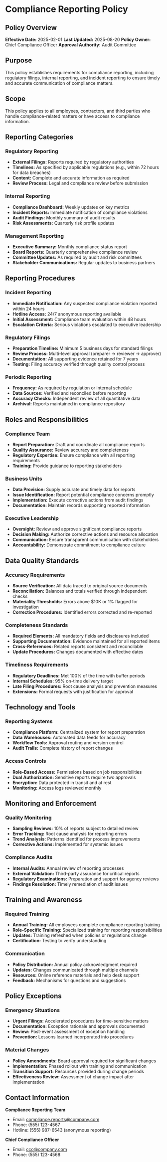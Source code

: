 # Compliance Reporting Policy

## Policy Overview
**Effective Date:** 2025-02-01
**Last Updated:** 2025-08-20
**Policy Owner:** Chief Compliance Officer
**Approval Authority:** Audit Committee

## Purpose
This policy establishes requirements for compliance reporting, including regulatory filings, internal reporting, and incident reporting to ensure timely and accurate communication of compliance matters.

## Scope
This policy applies to all employees, contractors, and third parties who handle compliance-related matters or have access to compliance information.

## Reporting Categories

### Regulatory Reporting
- **External Filings:** Reports required by regulatory authorities
- **Timelines:** As specified by applicable regulations (e.g., within 72 hours for data breaches)
- **Content:** Complete and accurate information as required
- **Review Process:** Legal and compliance review before submission

### Internal Reporting
- **Compliance Dashboard:** Weekly updates on key metrics
- **Incident Reports:** Immediate notification of compliance violations
- **Audit Findings:** Monthly summary of audit results
- **Risk Assessments:** Quarterly risk profile updates

### Management Reporting
- **Executive Summary:** Monthly compliance status report
- **Board Reports:** Quarterly comprehensive compliance review
- **Committee Updates:** As required by audit and risk committees
- **Stakeholder Communications:** Regular updates to business partners

## Reporting Procedures

### Incident Reporting
- **Immediate Notification:** Any suspected compliance violation reported within 24 hours
- **Hotline Access:** 24/7 anonymous reporting available
- **Initial Assessment:** Compliance team evaluation within 48 hours
- **Escalation Criteria:** Serious violations escalated to executive leadership

### Regulatory Filings
- **Preparation Timeline:** Minimum 5 business days for standard filings
- **Review Process:** Multi-level approval (preparer → reviewer → approver)
- **Documentation:** All supporting evidence retained for 7 years
- **Testing:** Filing accuracy verified through quality control process

### Periodic Reporting
- **Frequency:** As required by regulation or internal schedule
- **Data Sources:** Verified and reconciled before reporting
- **Accuracy Checks:** Independent review of all quantitative data
- **Archival:** Reports maintained in compliance repository

## Roles and Responsibilities

### Compliance Team
- **Report Preparation:** Draft and coordinate all compliance reports
- **Quality Assurance:** Review accuracy and completeness
- **Regulatory Expertise:** Ensure compliance with all reporting requirements
- **Training:** Provide guidance to reporting stakeholders

### Business Units
- **Data Provision:** Supply accurate and timely data for reports
- **Issue Identification:** Report potential compliance concerns promptly
- **Implementation:** Execute corrective actions from audit findings
- **Documentation:** Maintain records supporting reported information

### Executive Leadership
- **Oversight:** Review and approve significant compliance reports
- **Decision Making:** Authorize corrective actions and resource allocation
- **Communication:** Ensure transparent communication with stakeholders
- **Accountability:** Demonstrate commitment to compliance culture

## Data Quality Standards

### Accuracy Requirements
- **Source Verification:** All data traced to original source documents
- **Reconciliation:** Balances and totals verified through independent checks
- **Materiality Thresholds:** Errors above $10K or 1% flagged for investigation
- **Correction Procedures:** Identified errors corrected and re-reported

### Completeness Standards
- **Required Elements:** All mandatory fields and disclosures included
- **Supporting Documentation:** Evidence maintained for all reported items
- **Cross-References:** Related reports consistent and reconcilable
- **Update Procedures:** Changes documented with effective dates

### Timeliness Requirements
- **Regulatory Deadlines:** Met 100% of the time with buffer periods
- **Internal Schedules:** 95% on-time delivery target
- **Late Filing Procedures:** Root cause analysis and prevention measures
- **Extensions:** Formal requests with justification for approval

## Technology and Tools

### Reporting Systems
- **Compliance Platform:** Centralized system for report preparation
- **Data Warehouses:** Automated data feeds for accuracy
- **Workflow Tools:** Approval routing and version control
- **Audit Trails:** Complete history of report changes

### Access Controls
- **Role-Based Access:** Permissions based on job responsibilities
- **Dual Authorization:** Sensitive reports require two approvals
- **Encryption:** Data protected in transit and at rest
- **Monitoring:** Access logs reviewed monthly

## Monitoring and Enforcement

### Quality Monitoring
- **Sampling Reviews:** 10% of reports subject to detailed review
- **Error Tracking:** Root cause analysis for reporting errors
- **Trend Analysis:** Patterns identified for process improvements
- **Corrective Actions:** Implemented for systemic issues

### Compliance Audits
- **Internal Audits:** Annual review of reporting processes
- **External Validation:** Third-party assurance for critical reports
- **Regulatory Examinations:** Preparation and support for agency reviews
- **Findings Resolution:** Timely remediation of audit issues

## Training and Awareness

### Required Training
- **Annual Training:** All employees complete compliance reporting training
- **Role-Specific Training:** Specialized training for reporting responsibilities
- **Updates:** Training refreshed when policies or regulations change
- **Certification:** Testing to verify understanding

### Communication
- **Policy Distribution:** Annual policy acknowledgment required
- **Updates:** Changes communicated through multiple channels
- **Resources:** Online reference materials and help desk support
- **Feedback:** Mechanisms for questions and suggestions

## Policy Exceptions

### Emergency Situations
- **Urgent Filings:** Accelerated procedures for time-sensitive matters
- **Documentation:** Exception rationale and approvals documented
- **Review:** Post-event assessment of exception handling
- **Prevention:** Lessons learned incorporated into procedures

### Material Changes
- **Policy Amendments:** Board approval required for significant changes
- **Implementation:** Phased rollout with training and communication
- **Transition Support:** Resources provided during change periods
- **Effectiveness Review:** Assessment of change impact after implementation

## Contact Information

**Compliance Reporting Team**
- Email: compliance.reports@company.com
- Phone: (555) 123-4567
- Hotline: (555) 987-6543 (anonymous reporting)

**Chief Compliance Officer**
- Email: cco@company.com
- Phone: (555) 123-4568
